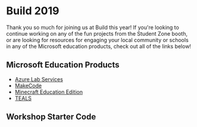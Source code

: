 # Build 2019 
Thank you so much for joining us at Build this year! If you're looking to continue working on any of the fun projects from
the Student Zone booth, or are looking for resources for engaging your local community or schools in any of the Microsoft
education products, check out all of the links below!

## Microsoft Education Products
- [Azure Lab Services](https://azure.microsoft.com/en-us/services/lab-services/)
- [MakeCode](https://www.microsoft.com/en-us/makecode?rtc=1)
- [Minecraft Education Edition](https://education.minecraft.net/)
- [TEALS](http://tealsk12.org/)

## Workshop Starter Code

